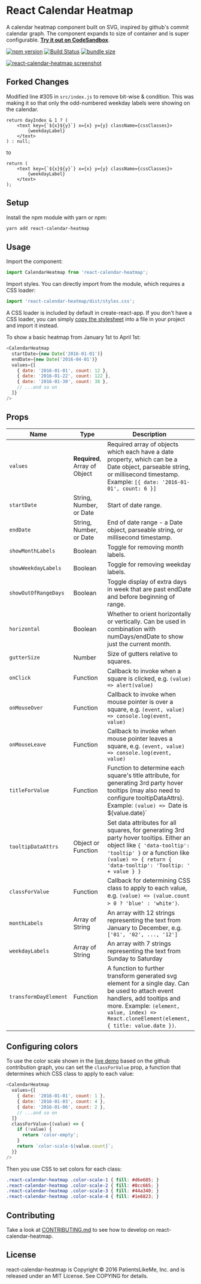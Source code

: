 # React Calendar Heatmap

A calendar heatmap component built on SVG, inspired by github's commit calendar graph. The component expands to size of container and is super configurable. [**Try it out on CodeSandbox**](https://codesandbox.io/s/73mk9wlyx).

[![npm version](https://badge.fury.io/js/react-calendar-heatmap.svg)](https://badge.fury.io/js/react-calendar-heatmap)
[![Build Status](https://travis-ci.org/kevinsqi/react-calendar-heatmap.svg?branch=master)](https://travis-ci.org/kevinsqi/react-calendar-heatmap)
[![bundle size](https://img.shields.io/bundlephobia/min/react-calendar-heatmap.svg)](https://bundlephobia.com/result?p=react-calendar-heatmap)

[![react-calendar-heatmap screenshot](/demo/public/react-calendar-heatmap.png?raw=true)](https://codesandbox.io/s/73mk9wlyx)

## Forked Changes
Modified line #305 in `src/index.js` to remove bit-wise & condition. This was making it so that only the odd-numbered weekday labels were showing on the calendar.
```
return dayIndex & 1 ? (
    <text key={`${x}${y}`} x={x} y={y} className={cssClasses}>
        {weekdayLabel}
    </text>
) : null;
```
to
```
return (
    <text key={`${x}${y}`} x={x} y={y} className={cssClasses}>
        {weekdayLabel}
    </text>
);
```

## Setup

Install the npm module with yarn or npm:

```bash
yarn add react-calendar-heatmap
```

## Usage

Import the component:

```javascript
import CalendarHeatmap from 'react-calendar-heatmap';
```

Import styles. You can directly import from the module, which requires a CSS loader:

```javascript
import 'react-calendar-heatmap/dist/styles.css';
```

A CSS loader is included by default in create-react-app. If you don't have a CSS loader, you can simply [copy the stylesheet](src/styles.css) into a file in your project and import it instead.

To show a basic heatmap from January 1st to April 1st:

```javascript
<CalendarHeatmap
  startDate={new Date('2016-01-01')}
  endDate={new Date('2016-04-01')}
  values={[
    { date: '2016-01-01', count: 12 },
    { date: '2016-01-22', count: 122 },
    { date: '2016-01-30', count: 38 },
    // ...and so on
  ]}
/>
```

## Props

| Name | Type | Description |
| ---- | ---- | ----------- |
| `values` | **Required**, Array of Object | Required array of objects which each have a date property, which can be a Date object, parseable string, or millisecond timestamp. Example: `[{ date: '2016-01-01', count: 6 }]` |
| `startDate` | String, Number, or Date | Start of date range. |
| `endDate` | String, Number, or Date | End of date range - a Date object, parseable string, or millisecond timestamp. |
| `showMonthLabels` | Boolean | Toggle for removing month labels. |
| `showWeekdayLabels` | Boolean | Toggle for removing weekday labels. |
| `showOutOfRangeDays` | Boolean | Toggle display of extra days in week that are past endDate and before beginning of range. |
| `horizontal` | Boolean | Whether to orient horizontally or vertically. Can be used in combination with numDays/endDate to show just the current month. |
| `gutterSize` | Number | Size of gutters relative to squares. |
| `onClick` | Function | Callback to invoke when a square is clicked, e.g. `(value) => alert(value)` |
| `onMouseOver` | Function | Callback to invoke when mouse pointer is over a square, e.g. `(event, value) => console.log(event, value)` |
| `onMouseLeave` | Function | Callback to invoke when mouse pointer leaves a square, e.g. `(event, value) => console.log(event, value)` |
| `titleForValue` | Function | Function to determine each square's title attribute, for generating 3rd party hover tooltips (may also need to configure tooltipDataAttrs). Example: `(value) => `Date is ${value.date}` |
| `tooltipDataAttrs` | Object or Function | Set data attributes for all squares, for generating 3rd party hover tooltips. Either an object like `{ 'data-tooltip': 'tooltip' }` or a function like `(value) => { return { 'data-tooltip': 'Tooltip: ' + value } }` |
| `classForValue` | Function | Callback for determining CSS class to apply to each value, e.g. `(value) => (value.count > 0 ? 'blue' : 'white')`. |
| `monthLabels` | Array of String | An array with 12 strings representing the text from January to December, e.g. `['01', '02', ..., '12']` |
| `weekdayLabels` | Array of String | An array with 7 strings representing the text from Sunday to Saturday |
| `transformDayElement` | Function | A function to further transform generated svg element for a single day. Can be used to attach event handlers, add tooltips and more. Example: `(element, value, index) => React.cloneElement(element, { title: value.date })`. |


## Configuring colors

To use the color scale shown in the [live demo](https://www.kevinqi.com/react-calendar-heatmap/) based on the github contribution graph, you can set the `classForValue` prop, a function that determines which CSS class to apply to each value:

```javascript
<CalendarHeatmap
  values={[
    { date: '2016-01-01', count: 1 },
    { date: '2016-01-03', count: 4 },
    { date: '2016-01-06', count: 2 },
    // ...and so on
  ]}
  classForValue={(value) => {
    if (!value) {
      return 'color-empty';
    }
    return `color-scale-${value.count}`;
  }}
/>
```

Then you use CSS to set colors for each class:

```css
.react-calendar-heatmap .color-scale-1 { fill: #d6e685; }
.react-calendar-heatmap .color-scale-2 { fill: #8cc665; }
.react-calendar-heatmap .color-scale-3 { fill: #44a340; }
.react-calendar-heatmap .color-scale-4 { fill: #1e6823; }
```

## Contributing

Take a look at [CONTRIBUTING.md](/CONTRIBUTING.md) to see how to develop on react-calendar-heatmap.

## License

react-calendar-heatmap is Copyright &copy; 2016 PatientsLikeMe, Inc. and is released under an MIT License.  See COPYING for details.
